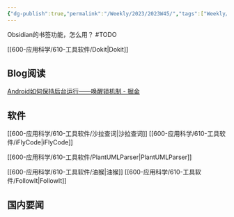 ```yaml
---
{"dg-publish":true,"permalink":"/Weekly/2023/2023W45/","tags":["Weekly/2023/W28"],"noteIcon":""}
---
```




Obsidian的书签功能，怎么用？ #TODO 

[[600-应用科学/610-工具软件/Dokit\|Dokit]]


## Blog阅读


[Android如何保持后台运行——唤醒锁机制 - 掘金](https://juejin.cn/post/7293778973322346508)
## 软件
[[600-应用科学/610-工具软件/沙拉查词\|沙拉查词]]
[[600-应用科学/610-工具软件/iFlyCode\|iFlyCode]]

[[600-应用科学/610-工具软件/PlantUMLParser\|PlantUMLParser]]

[[600-应用科学/610-工具软件/油猴\|油猴]]
[[600-应用科学/610-工具软件/FollowIt\|FollowIt]]


## 国内要闻


